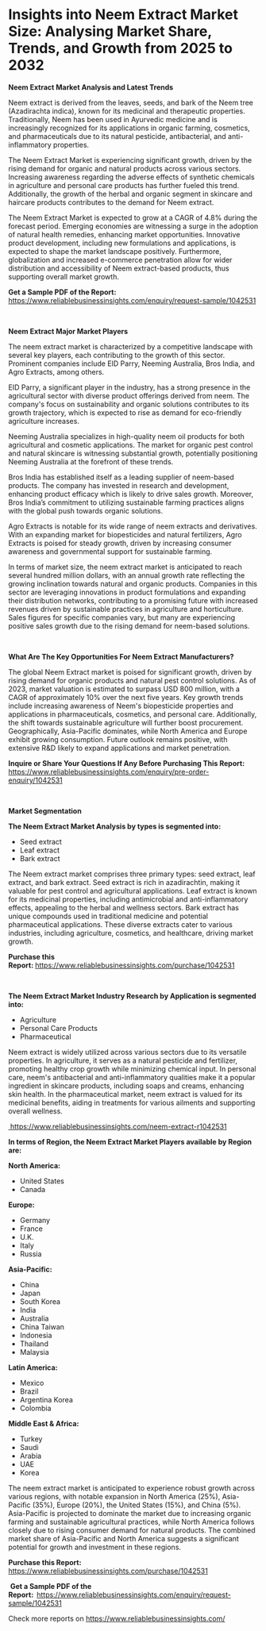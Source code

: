 <p><h1>Insights into Neem Extract Market Size: Analysing Market Share, Trends, and Growth from 2025 to 2032</h1></p><p><strong>Neem Extract Market Analysis and Latest Trends</strong></p>
<p><p>Neem extract is derived from the leaves, seeds, and bark of the Neem tree (Azadirachta indica), known for its medicinal and therapeutic properties. Traditionally, Neem has been used in Ayurvedic medicine and is increasingly recognized for its applications in organic farming, cosmetics, and pharmaceuticals due to its natural pesticide, antibacterial, and anti-inflammatory properties. </p><p>The Neem Extract Market is experiencing significant growth, driven by the rising demand for organic and natural products across various sectors. Increasing awareness regarding the adverse effects of synthetic chemicals in agriculture and personal care products has further fueled this trend. Additionally, the growth of the herbal and organic segment in skincare and haircare products contributes to the demand for Neem extract.</p><p>The Neem Extract Market is expected to grow at a CAGR of 4.8% during the forecast period. Emerging economies are witnessing a surge in the adoption of natural health remedies, enhancing market opportunities. Innovative product development, including new formulations and applications, is expected to shape the market landscape positively. Furthermore, globalization and increased e-commerce penetration allow for wider distribution and accessibility of Neem extract-based products, thus supporting overall market growth.</p></p>
<p><strong>Get a Sample PDF of the Report:&nbsp;</strong> <a href="https://www.reliablebusinessinsights.com/enquiry/request-sample/1042531?utm_campaign=2534&utm_medium=2&utm_source=Github&utm_content=ia&utm_term=30032025&utm_id=neem-extract">https://www.reliablebusinessinsights.com/enquiry/request-sample/1042531</a></p>
<p>&nbsp;</p>
<p><strong>Neem Extract Major Market Players</strong></p>
<p><p>The neem extract market is characterized by a competitive landscape with several key players, each contributing to the growth of this sector. Prominent companies include EID Parry, Neeming Australia, Bros India, and Agro Extracts, among others.</p><p>EID Parry, a significant player in the industry, has a strong presence in the agricultural sector with diverse product offerings derived from neem. The company's focus on sustainability and organic solutions contributes to its growth trajectory, which is expected to rise as demand for eco-friendly agriculture increases.</p><p>Neeming Australia specializes in high-quality neem oil products for both agricultural and cosmetic applications. The market for organic pest control and natural skincare is witnessing substantial growth, potentially positioning Neeming Australia at the forefront of these trends.</p><p>Bros India has established itself as a leading supplier of neem-based products. The company has invested in research and development, enhancing product efficacy which is likely to drive sales growth. Moreover, Bros India’s commitment to utilizing sustainable farming practices aligns with the global push towards organic solutions.</p><p>Agro Extracts is notable for its wide range of neem extracts and derivatives. With an expanding market for biopesticides and natural fertilizers, Agro Extracts is poised for steady growth, driven by increasing consumer awareness and governmental support for sustainable farming.</p><p>In terms of market size, the neem extract market is anticipated to reach several hundred million dollars, with an annual growth rate reflecting the growing inclination towards natural and organic products. Companies in this sector are leveraging innovations in product formulations and expanding their distribution networks, contributing to a promising future with increased revenues driven by sustainable practices in agriculture and horticulture. Sales figures for specific companies vary, but many are experiencing positive sales growth due to the rising demand for neem-based solutions.</p></p>
<p>&nbsp;</p>
<p><strong>What Are The Key Opportunities For Neem Extract Manufacturers?</strong></p>
<p><p>The global Neem Extract market is poised for significant growth, driven by rising demand for organic products and natural pest control solutions. As of 2023, market valuation is estimated to surpass USD 800 million, with a CAGR of approximately 10% over the next five years. Key growth trends include increasing awareness of Neem's biopesticide properties and applications in pharmaceuticals, cosmetics, and personal care. Additionally, the shift towards sustainable agriculture will further boost procurement. Geographically, Asia-Pacific dominates, while North America and Europe exhibit growing consumption. Future outlook remains positive, with extensive R&D likely to expand applications and market penetration.</p></p>
<p><strong>Inquire or Share Your Questions If Any Before Purchasing This Report:</strong> <a href="https://www.reliablebusinessinsights.com/enquiry/pre-order-enquiry/1042531?utm_campaign=2534&utm_medium=2&utm_source=Github&utm_content=ia&utm_term=30032025&utm_id=neem-extract">https://www.reliablebusinessinsights.com/enquiry/pre-order-enquiry/1042531</a></p>
<p>&nbsp;</p>
<p><strong>Market Segmentation</strong></p>
<p><strong>The Neem Extract Market Analysis by types is segmented into:</strong></p>
<p><ul><li>Seed extract</li><li>Leaf extract</li><li>Bark extract</li></ul></p>
<p><p>The Neem extract market comprises three primary types: seed extract, leaf extract, and bark extract. Seed extract is rich in azadirachtin, making it valuable for pest control and agricultural applications. Leaf extract is known for its medicinal properties, including antimicrobial and anti-inflammatory effects, appealing to the herbal and wellness sectors. Bark extract has unique compounds used in traditional medicine and potential pharmaceutical applications. These diverse extracts cater to various industries, including agriculture, cosmetics, and healthcare, driving market growth.</p></p>
<p><strong>Purchase this Report:&nbsp;</strong><a href="https://www.reliablebusinessinsights.com/purchase/1042531?utm_campaign=2534&utm_medium=2&utm_source=Github&utm_content=ia&utm_term=30032025&utm_id=neem-extract">https://www.reliablebusinessinsights.com/purchase/1042531</a></p>
<p>&nbsp;</p>
<p><strong>The Neem Extract Market Industry Research by Application is segmented into:</strong></p>
<p><ul><li>Agriculture</li><li>Personal Care Products</li><li>Pharmaceutical</li></ul></p>
<p><p>Neem extract is widely utilized across various sectors due to its versatile properties. In agriculture, it serves as a natural pesticide and fertilizer, promoting healthy crop growth while minimizing chemical input. In personal care, neem's antibacterial and anti-inflammatory qualities make it a popular ingredient in skincare products, including soaps and creams, enhancing skin health. In the pharmaceutical market, neem extract is valued for its medicinal benefits, aiding in treatments for various ailments and supporting overall wellness.</p></p>
<p><a href="https://www.reliablebusinessinsights.com/neem-extract-r1042531?utm_campaign=2534&utm_medium=2&utm_source=Github&utm_content=ia&utm_term=30032025&utm_id=neem-extract">&nbsp;https://www.reliablebusinessinsights.com/neem-extract-r1042531</a></p>
<p><strong>In terms of Region, the Neem Extract Market Players available by Region are:</strong></p>
<p>
    <p> <strong> North America: </strong>
        <ul>
            <li>United States</li>
            <li>Canada</li>
        </ul>
        </p> 
    <p> <strong> Europe: </strong>
        <ul>
            <li>Germany</li>
            <li>France</li>
            <li>U.K.</li>
            <li>Italy</li>
            <li>Russia</li>
        </ul>
        </p> 
    <p> <strong> Asia-Pacific: </strong>
        <ul>
            <li>China</li>
            <li>Japan</li>
            <li>South Korea</li>
            <li>India</li>
            <li>Australia</li>
            <li>China Taiwan</li>
            <li>Indonesia</li>
            <li>Thailand</li>
            <li>Malaysia</li>
        </ul>
        </p> 
    <p> <strong> Latin America: </strong>
        <ul>
            <li>Mexico</li>
            <li>Brazil</li>
            <li>Argentina Korea</li>
            <li>Colombia</li>
        </ul>
        </p> 
    <p> <strong> Middle East & Africa: </strong>
        <ul>
            <li>Turkey</li>
            <li>Saudi</li>
            <li>Arabia</li>
            <li>UAE</li>
            <li>Korea</li>
        </ul>
    </p>
    </p>
<p><p>The neem extract market is anticipated to experience robust growth across various regions, with notable expansion in North America (25%), Asia-Pacific (35%), Europe (20%), the United States (15%), and China (5%). Asia-Pacific is projected to dominate the market due to increasing organic farming and sustainable agricultural practices, while North America follows closely due to rising consumer demand for natural products. The combined market share of Asia-Pacific and North America suggests a significant potential for growth and investment in these regions.</p></p>
<p><strong>Purchase this Report: </strong><a href="https://www.reliablebusinessinsights.com/purchase/1042531?utm_campaign=2534&utm_medium=2&utm_source=Github&utm_content=ia&utm_term=30032025&utm_id=neem-extract">https://www.reliablebusinessinsights.com/purchase/1042531</a></p>
<p>&nbsp;<strong>Get a Sample PDF of the Report:&nbsp;&nbsp;</strong><a href="https://www.reliablebusinessinsights.com/enquiry/request-sample/1042531?utm_campaign=2534&utm_medium=2&utm_source=Github&utm_content=ia&utm_term=30032025&utm_id=neem-extract">https://www.reliablebusinessinsights.com/enquiry/request-sample/1042531</a></p>
<p><strong></strong></p>
<p>Check more reports on <a href="https://www.reliablebusinessinsights.com/?utm_campaign=2534&utm_medium=2&utm_source=Github&utm_content=ia&utm_term=30032025&utm_id=neem-extract">https://www.reliablebusinessinsights.com/</a></p>